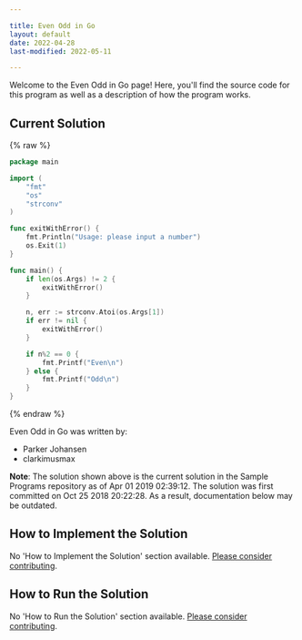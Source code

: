 ```yaml
---

title: Even Odd in Go
layout: default
date: 2022-04-28
last-modified: 2022-05-11

---
```


Welcome to the Even Odd in Go page! Here, you'll find the source code for this program as well as a description of how the program works.

## Current Solution

{% raw %}

```go
package main

import (
	"fmt"
	"os"
	"strconv"
)

func exitWithError() {
	fmt.Println("Usage: please input a number")
	os.Exit(1)
}

func main() {
	if len(os.Args) != 2 {
		exitWithError()
	}

	n, err := strconv.Atoi(os.Args[1])
	if err != nil {
		exitWithError()
	}

	if n%2 == 0 {
		fmt.Printf("Even\n")
	} else {
		fmt.Printf("Odd\n")
	}
}
```

{% endraw %}

Even Odd in Go was written by:

- Parker Johansen
- clarkimusmax

**Note**: The solution shown above is the current solution in the Sample Programs repository as of Apr 01 2019 02:39:12. The solution was first committed on Oct 25 2018 20:22:28. As a result, documentation below may be outdated.

## How to Implement the Solution

No 'How to Implement the Solution' section available. [Please consider contributing](https://github.com/TheRenegadeCoder/sample-programs-website).

## How to Run the Solution

No 'How to Run the Solution' section available. [Please consider contributing](https://github.com/TheRenegadeCoder/sample-programs-website).